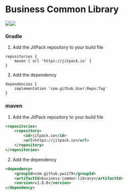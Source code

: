 # Business Common Library
![](https://img.shields.io/github/license/yws179/business-common-library)[![](https://jitpack.io/v/yws179/business-common-library.svg)](https://jitpack.io/#yws179/business-common-library)

### Gradle
1. Add the JitPack repository to your build file
```text
repositories {
    maven { url 'https://jitpack.io' }
}
```

2. Add the dependency
```text
dependencies {
    implementation 'com.github.User:Repo:Tag'
}
```

### maven
1. Add the JitPack repository to your build file
```xml
<repositories>
    <repository>
        <id>jitpack.io</id>
        <url>https://jitpack.io</url>
    </repository>
</repositories>
```

2. Add the dependency
```xml
<dependency>
    <groupId>com.github.yws179</groupId>
    <artifactId>business-common-library</artifactId>
    <version>v1.0.0</version>
</dependency>
```
